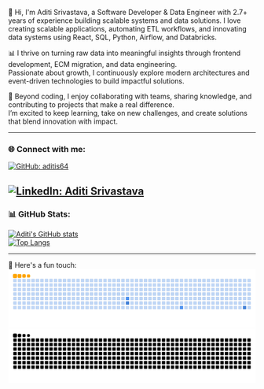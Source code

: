   
👋 Hi, I'm Aditi Srivastava, a Software Developer & Data Engineer with 2.7+ years of experience building scalable systems and data solutions.
I love creating scalable applications, automating ETL workflows, and innovating data systems using React, SQL, Python, Airflow, and Databricks.  

📊 I thrive on turning raw data into meaningful insights through frontend development, ECM migration, and data engineering.  
Passionate about growth, I continuously explore modern architectures and event-driven technologies to build impactful solutions.  

🤝 Beyond coding, I enjoy collaborating with teams, sharing knowledge, and contributing to projects that make a real difference.  
I’m excited to keep learning, take on new challenges, and create solutions that blend innovation with impact.  


---

### 🌐 Connect with me:
[![GitHub: aditis64](https://img.shields.io/badge/GitHub-aditis64-black?style=flat-square&logo=github)](https://github.com/aditis64)

[![LinkedIn: Aditi Srivastava](https://img.shields.io/badge/LinkedIn-Aditi%20Srivastava-black?style=flat-square&logo=linkedin)](https://www.linkedin.com/in/aditis64/)
---

### 📊 GitHub Stats:
[![Aditi's GitHub stats](https://github-readme-stats.vercel.app/api?username=aditis64&hide=issues&count_private=true&show_icons=true&theme=radical)](https://github.com/aditis64/github-readme-stats)  
[![Top Langs](https://github-readme-stats.vercel.app/api/top-langs/?username=aditis64&layout=compact&theme=radical)](https://github.com/aditis64/github-readme-stats)

---

<!-- ### 🐍 Here's a fun touch:  

![GitHub Snake](https://raw.githubusercontent.com/aditis64/aditis64/output/ocean.gif) -->

🐍 Here's a fun touch: 
![snake gif](https://github.com/aditis64/aditis64/blob/output/ocean.gif#gh-light-mode-only)
![snake gif](https://github.com/aditis64/aditis64/blob/output/github-snake-dark.svg#gh-dark-mode-only)
